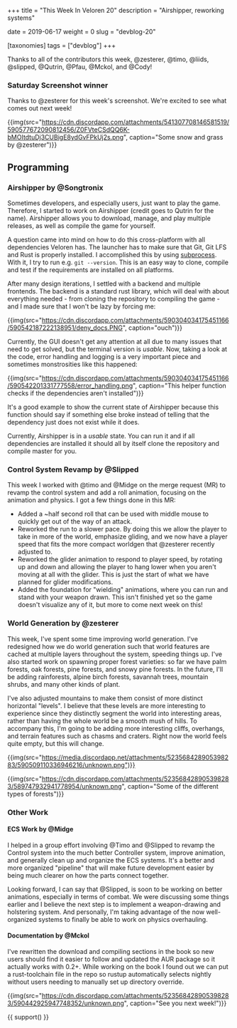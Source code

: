 +++
title = "This Week In Veloren 20"
description = "Airshipper, reworking systems"

date = 2019-06-17
weight = 0
slug = "devblog-20"

[taxonomies]
tags = ["devblog"]
+++

Thanks to all of the contributors this week, @zesterer, @timo, @liids, @slipped, @Qutrin, @Pfau, @Mckol, and @Cody!

### Saturday Screenshot winner

Thanks to @zesterer for this week's screenshot. We're excited to see what comes out next week!

{{img(src="https://cdn.discordapp.com/attachments/541307708146581519/590577672090812456/Z0FVteCSdQQ6K-bMOItdtuDj3CUBigE8ydGvFPkUj2s.png", caption="Some snow and grass by @zesterer")}}

## Programming

### Airshipper by @Songtronix

Sometimes developers, and especially users, just want to play the game. Therefore, I started to work on Airshipper (credit goes to Qutrin for the name). Airshipper allows you to download, manage, and play multiple releases, as well as compile the game for yourself.

A question came into mind on how to do this cross-platform with all dependencies Veloren has. The launcher has to make sure that Git, Git LFS and Rust is properly installed. I accomplished this by using [subprocess](https://crates.io/crates/subprocess). With it, I try to run e.g. `git --version`. This is an easy way to clone, compile and test if the requirements are installed on all platforms.

After many design iterations, I settled with a backend and multiple frontends. The backend is a standard rust library, which will deal with about everything needed - from cloning the repository to compiling the game - and I made sure that I won't be lazy by forcing me:

{{img(src="https://cdn.discordapp.com/attachments/590304034175451166/590542187222138951/deny_docs.PNG", caption="ouch")}}

Currently, the GUI doesn't get any attention at all due to many issues that need to get solved, but the terminal version is _usable_. Now, taking a look at the code, error handling and logging is a very important piece and sometimes monstrosities like this happened:

{{img(src="https://cdn.discordapp.com/attachments/590304034175451166/590542201331777558/error_handling.png", caption="This helper function checks if the dependencies aren't installed")}}

It's a good example to show the current state of Airshipper because this function should say if something else broke instead of telling that the dependency just does not exist while it does.

Currently, Airshipper is in a _usable_ state. You can run it and if all dependencies are installed it should all by itself clone the repository and compile master for you.

### Control System Revamp by @Slipped

This week I worked with @timo and @Midge on the merge request (MR) to revamp the control system and add a roll animation, focusing on the animation and physics. I got a few things done in this MR:

- Added a ~half second roll that can be used with middle mouse to quickly get out of the way of an attack.
- Reworked the run to a slower pace. By doing this we allow the player to take in more of the world, emphasize gliding, and we now have a player speed that fits the more compact worldgen that @zesterer recently adjusted to.
- Reworked the glider animation to respond to player speed, by rotating up and down and allowing the player to hang lower when you aren't moving at all with the glider. This is just the start of what we have planned for glider modifications.
- Added the foundation for "wielding" animations, where you can run and stand with your weapon drawn. This isn't finished yet so the game doesn't visualize any of it, but more to come next week on this!

### World Generation by @zesterer

This week, I've spent some time improving world generation. I've redesigned how we do world generation such that world features are cached at multiple layers throughout the system, speeding things up. I've also started work on spawning proper forest varieties: so far we have palm forests, oak forests, pine forests, and snowy pine forests. In the future, I'll be adding rainforests, alpine birch forests, savannah trees, mountain shrubs, and many other kinds of plant.

I've also adjusted mountains to make them consist of more distinct horizontal "levels". I believe that these levels are more interesting to experience since they distinctly segment the world into interesting areas, rather than having the whole world be a smooth mush of hills. To accompany this, I'm going to be adding more interesting cliffs, overhangs, and terrain features such as chasms and craters. Right now the world feels quite empty, but this will change.

{{img(src="https://media.discordapp.net/attachments/523568428905398283/590509110336946216/unknown.png")}}

{{img(src="https://cdn.discordapp.com/attachments/523568428905398283/589747932941778954/unknown.png", caption="Some of the different types of forests")}}

### Other Work

#### ECS Work by @Midge

I helped in a group effort involving @Timo and @Slipped to revamp the Control system into the much better Controller system, improve animation, and generally clean up and organize the ECS systems. It's a better and more organized "pipeline" that will make future development easier by being much clearer on how the parts connect together.

Looking forward, I can say that @Slipped, is soon to be working on better animations, especially in terms of combat. We were discussing some things earlier and I believe the next step is to implement a weapon-drawing and holstering system. And personally, I'm taking advantage of the now well-organized systems to finally be able to work on physics overhauling.

#### Documentation by @Mckol

I've rewritten the download and compiling sections in the book so new users should find it easier to follow and updated the AUR package so it actually works with 0.2+. While working on the book I found out we can put a rust-toolchain file in the repo so rustup automatically selects nightly without users needing to manually set up directory override.

{{img(src="https://cdn.discordapp.com/attachments/523568428905398283/590442925947748352/unknown.png", caption="See you next week!")}}

{{ support() }}
